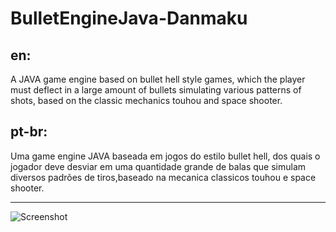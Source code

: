 # BulletEngineJava-Danmaku

en:
-------------------------
A JAVA game engine based on bullet hell style games, which the player must deflect in a large amount of bullets simulating various patterns of shots, based on the classic mechanics touhou and space shooter.

pt-br:
-------------------------
Uma game engine JAVA baseada em jogos do estilo bullet hell, dos quais o jogador deve desviar em uma quantidade grande de balas que simulam diversos padrões de tiros,baseado na mecanica classicos touhou e space shooter.

-------------------------
![Screenshot](http://adeveloper.com.br/TrabalhoEUA/framework.png)
